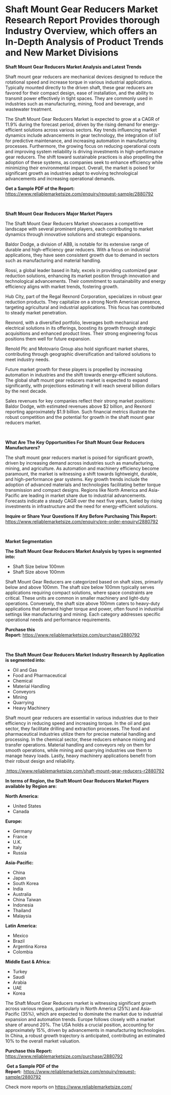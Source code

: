 <p><h1>Shaft Mount Gear Reducers Market Research Report Provides thorough Industry Overview, which offers an In-Depth Analysis of Product Trends and New Market Divisions</h1></p><p><strong>Shaft Mount Gear Reducers Market Analysis and Latest Trends</strong></p>
<p><p>Shaft mount gear reducers are mechanical devices designed to reduce the rotational speed and increase torque in various industrial applications. Typically mounted directly to the driven shaft, these gear reducers are favored for their compact design, ease of installation, and the ability to transmit power effectively in tight spaces. They are commonly used in industries such as manufacturing, mining, food and beverage, and wastewater treatment.</p><p>The Shaft Mount Gear Reducers Market is expected to grow at a CAGR of 11.9% during the forecast period, driven by the rising demand for energy-efficient solutions across various sectors. Key trends influencing market dynamics include advancements in gear technology, the integration of IoT for predictive maintenance, and increasing automation in manufacturing processes. Furthermore, the growing focus on reducing operational costs and improving system reliability is driving investments in high-performance gear reducers. The shift toward sustainable practices is also propelling the adoption of these systems, as companies seek to enhance efficiency while minimizing their environmental impact. Overall, the market is poised for significant growth as industries adapt to evolving technological advancements and increasing operational demands.</p></p>
<p><strong>Get a Sample PDF of the Report:&nbsp;</strong> <a href="https://www.reliablemarketsize.com/enquiry/request-sample/2880792?utm_campaign=2041&utm_medium=2&utm_source=Github&utm_content=ia&utm_term=12032025&utm_id=shaft-mount-gear-reducers">https://www.reliablemarketsize.com/enquiry/request-sample/2880792</a></p>
<p>&nbsp;</p>
<p><strong>Shaft Mount Gear Reducers Major Market Players</strong></p>
<p><p>The Shaft Mount Gear Reducers Market showcases a competitive landscape with several prominent players, each contributing to market dynamics through innovative solutions and strategic expansions.</p><p>Baldor Dodge, a division of ABB, is notable for its extensive range of durable and high-efficiency gear reducers. With a focus on industrial applications, they have seen consistent growth due to demand in sectors such as manufacturing and material handling.</p><p>Rossi, a global leader based in Italy, excels in providing customized gear reduction solutions, enhancing its market position through innovation and technological advancements. Their commitment to sustainability and energy efficiency aligns with market trends, fostering growth.</p><p>Hub City, part of the Regal Rexnord Corporation, specializes in robust gear reduction products. They capitalize on a strong North American presence, targeting agricultural and industrial applications. This focus has contributed to steady market penetration.</p><p>Rexnord, with a diversified portfolio, leverages both mechanical and electrical solutions in its offerings, boosting its growth through strategic acquisitions and enhanced product lines. Their strong engineering focus positions them well for future expansion.</p><p>Renold Plc and Motovario Group also hold significant market shares, contributing through geographic diversification and tailored solutions to meet industry needs.</p><p>Future market growth for these players is propelled by increasing automation in industries and the shift towards energy-efficient solutions. The global shaft mount gear reducers market is expected to expand significantly, with projections estimating it will reach several billion dollars by the next decade.</p><p>Sales revenues for key companies reflect their strong market positions: Baldor Dodge, with estimated revenues above $2 billion, and Rexnord reporting approximately $1.9 billion. Such financial metrics illustrate the robust competition and the potential for growth in the shaft mount gear reducers market.</p></p>
<p>&nbsp;</p>
<p><strong>What Are The Key Opportunities For Shaft Mount Gear Reducers Manufacturers?</strong></p>
<p><p>The shaft mount gear reducers market is poised for significant growth, driven by increasing demand across industries such as manufacturing, mining, and agriculture. As automation and machinery efficiency become paramount, the market is witnessing a shift towards lightweight, durable, and high-performance gear systems. Key growth trends include the adoption of advanced materials and technologies facilitating better torque transmission and compact designs. Regions like North America and Asia-Pacific are leading in market share due to industrial advancements. Forecasts indicate a steady CAGR over the next five years, fueled by rising investments in infrastructure and the need for energy-efficient solutions.</p></p>
<p><strong>Inquire or Share Your Questions If Any Before Purchasing This Report:</strong> <a href="https://www.reliablemarketsize.com/enquiry/pre-order-enquiry/2880792?utm_campaign=2041&utm_medium=2&utm_source=Github&utm_content=ia&utm_term=12032025&utm_id=shaft-mount-gear-reducers">https://www.reliablemarketsize.com/enquiry/pre-order-enquiry/2880792</a></p>
<p>&nbsp;</p>
<p><strong>Market Segmentation</strong></p>
<p><strong>The Shaft Mount Gear Reducers Market Analysis by types is segmented into:</strong></p>
<p><ul><li>Shaft Size below 100mm</li><li>Shaft Size above 100mm</li></ul></p>
<p><p>Shaft Mount Gear Reducers are categorized based on shaft sizes, primarily below and above 100mm. The shaft size below 100mm typically serves applications requiring compact solutions, where space constraints are critical. These units are common in smaller machinery and light-duty operations. Conversely, the shaft size above 100mm caters to heavy-duty applications that demand higher torque and power, often found in industrial settings like manufacturing and mining. Each category addresses specific operational needs and performance requirements.</p></p>
<p><strong>Purchase this Report:&nbsp;</strong><a href="https://www.reliablemarketsize.com/purchase/2880792?utm_campaign=2041&utm_medium=2&utm_source=Github&utm_content=ia&utm_term=12032025&utm_id=shaft-mount-gear-reducers">https://www.reliablemarketsize.com/purchase/2880792</a></p>
<p>&nbsp;</p>
<p><strong>The Shaft Mount Gear Reducers Market Industry Research by Application is segmented into:</strong></p>
<p><ul><li>Oil and Gas</li><li>Food and Pharmaceutical</li><li>Chemical</li><li>Material Handling</li><li>Conveyors</li><li>Mining</li><li>Quarrying</li><li>Heavy Machinery</li></ul></p>
<p><p>Shaft mount gear reducers are essential in various industries due to their efficiency in reducing speed and increasing torque. In the oil and gas sector, they facilitate drilling and extraction processes. The food and pharmaceutical industries utilize them for precise material handling and processing. In the chemical sector, these reducers enhance mixing and transfer operations. Material handling and conveyors rely on them for smooth operations, while mining and quarrying industries use them to manage heavy loads. Lastly, heavy machinery applications benefit from their robust design and reliability.</p></p>
<p><a href="https://www.reliablemarketsize.com/shaft-mount-gear-reducers-r2880792?utm_campaign=2041&utm_medium=2&utm_source=Github&utm_content=ia&utm_term=12032025&utm_id=shaft-mount-gear-reducers">&nbsp;https://www.reliablemarketsize.com/shaft-mount-gear-reducers-r2880792</a></p>
<p><strong>In terms of Region, the Shaft Mount Gear Reducers Market Players available by Region are:</strong></p>
<p>
    <p> <strong> North America: </strong>
        <ul>
            <li>United States</li>
            <li>Canada</li>
        </ul>
        </p> 
    <p> <strong> Europe: </strong>
        <ul>
            <li>Germany</li>
            <li>France</li>
            <li>U.K.</li>
            <li>Italy</li>
            <li>Russia</li>
        </ul>
        </p> 
    <p> <strong> Asia-Pacific: </strong>
        <ul>
            <li>China</li>
            <li>Japan</li>
            <li>South Korea</li>
            <li>India</li>
            <li>Australia</li>
            <li>China Taiwan</li>
            <li>Indonesia</li>
            <li>Thailand</li>
            <li>Malaysia</li>
        </ul>
        </p> 
    <p> <strong> Latin America: </strong>
        <ul>
            <li>Mexico</li>
            <li>Brazil</li>
            <li>Argentina Korea</li>
            <li>Colombia</li>
        </ul>
        </p> 
    <p> <strong> Middle East & Africa: </strong>
        <ul>
            <li>Turkey</li>
            <li>Saudi</li>
            <li>Arabia</li>
            <li>UAE</li>
            <li>Korea</li>
        </ul>
    </p>
    </p>
<p><p>The Shaft Mount Gear Reducers market is witnessing significant growth across various regions, particularly in North America (25%) and Asia-Pacific (35%), which are expected to dominate the market due to industrial expansion and automation trends. Europe follows closely with a market share of around 20%. The USA holds a crucial position, accounting for approximately 15%, driven by advancements in manufacturing technologies. In China, a robust growth trajectory is anticipated, contributing an estimated 10% to the overall market valuation.</p></p>
<p><strong>Purchase this Report: </strong><a href="https://www.reliablemarketsize.com/purchase/2880792?utm_campaign=2041&utm_medium=2&utm_source=Github&utm_content=ia&utm_term=12032025&utm_id=shaft-mount-gear-reducers">https://www.reliablemarketsize.com/purchase/2880792</a></p>
<p>&nbsp;<strong>Get a Sample PDF of the Report:&nbsp;&nbsp;</strong><a href="https://www.reliablemarketsize.com/enquiry/request-sample/2880792?utm_campaign=2041&utm_medium=2&utm_source=Github&utm_content=ia&utm_term=12032025&utm_id=shaft-mount-gear-reducers">https://www.reliablemarketsize.com/enquiry/request-sample/2880792</a></p>
<p><strong></strong></p>
<p>Check more reports on <a href="https://www.reliablemarketsize.com/?utm_campaign=2041&utm_medium=2&utm_source=Github&utm_content=ia&utm_term=12032025&utm_id=shaft-mount-gear-reducers">https://www.reliablemarketsize.com/</a></p>